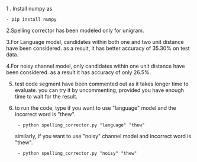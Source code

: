 1 . Install numpy as

	- pip install numpy

2.Spelling corrector has been modeled only for unigram.

3.For Language model, candidates within both one and two unit distance have been considered. 
  as a result, it has better accuracy of 35.30% on test data.

4.For noisy channel model, only candidates within one unit distance have been considered.
  as a result it has accuracy of only 26.5%.

5. test code segment have been commented out as it takes longer time to evaluate. 
   you can try it by uncommenting, provided you have enough time to wait for the result.

6. to run the code, type
	if you want to use "language" model and the incorrect word is "thew".

		- python spelling_corrector.py "language" "thew"

	similarly, if you want to use "noisy" channel model and incorrect word is "thew".
		
		- python spelling_corrector.py "noisy" "thew"
 
